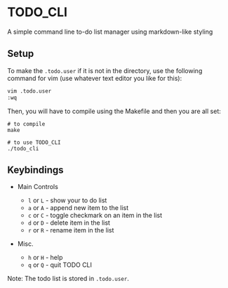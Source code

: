 # TODO_CLI
A simple command line to-do list manager using markdown-like styling

## Setup 
To make the `.todo.user` if it is not in the directory, use the following command for vim (use whatever text editor you like for this): 
```bash 
vim .todo.user 
:wq
```

Then, you will have to compile using the Makefile and then you are all set: 
```
# to compile 
make 

# to use TODO_CLI 
./todo_cli
```

## Keybindings
  - Main Controls
    - `l` or `L` - show your to do list
    - `a` or `A` - append new item to the list
    - `c` or `C` - toggle checkmark on an item in the list
    - `d` or `D` - delete item in the list
    - `r` or `R` - rename item in the list

  - Misc.
    - `h` or `H` - help
    - `q` or `Q` - quit TODO CLI

Note: The todo list is stored in `.todo.user`.

